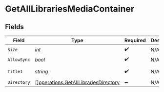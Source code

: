 # GetAllLibrariesMediaContainer


## Fields

| Field                                                                                        | Type                                                                                         | Required                                                                                     | Description                                                                                  | Example                                                                                      |
| -------------------------------------------------------------------------------------------- | -------------------------------------------------------------------------------------------- | -------------------------------------------------------------------------------------------- | -------------------------------------------------------------------------------------------- | -------------------------------------------------------------------------------------------- |
| `Size`                                                                                       | *int*                                                                                        | :heavy_check_mark:                                                                           | N/A                                                                                          | 5                                                                                            |
| `AllowSync`                                                                                  | *bool*                                                                                       | :heavy_check_mark:                                                                           | N/A                                                                                          | false                                                                                        |
| `Title1`                                                                                     | *string*                                                                                     | :heavy_check_mark:                                                                           | N/A                                                                                          | Plex Library                                                                                 |
| `Directory`                                                                                  | [][operations.GetAllLibrariesDirectory](../../models/operations/getalllibrariesdirectory.md) | :heavy_minus_sign:                                                                           | N/A                                                                                          |                                                                                              |